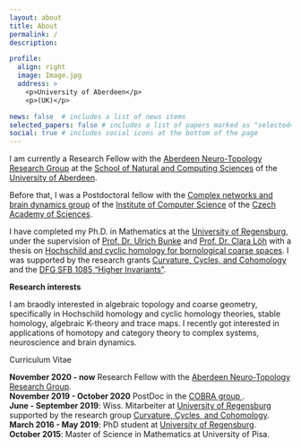 ```yaml
---
layout: about
title: About
permalink: /
description:  

profile:
  align: right
  image: Image.jpg
  address: >
    <p>University of Aberdeen</p>
    <p>(UK)</p>

news: false  # includes a list of news items
selected_papers: false # includes a list of papers marked as "selected={true}"
social: true # includes social icons at the bottom of the page
---
```


I am currently a Research Fellow with the <a href="https://www.abdn.ac.uk/ncs/departments/mathematics/ntg-1156.php"> Aberdeen Neuro-Topology Research Group</a> at the <a href="https://www.abdn.ac.uk/ncs/index.php"> School of Natural and Computing Sciences</a> of the <a href="https://www.abdn.ac.uk/"> University of Aberdeen</a>.

Before that, I was a Postdoctoral fellow with the <a href="http://cobra.cs.cas.cz/"> Complex networks and brain dynamics group</a>  of the <a href="http://www.cs.cas.cz/"> Institute of Computer Science</a> of the <a href="http://www.avcr.cz/cs/"> Czech Academy of Sciences</a>. 


I have completed my Ph.D. in Mathematics at the <a href="http://www.uni-regensburg.de/index.html.en"> University of Regensburg</a>, 
under the supervision of 
<a href="http://www.uni-regensburg.de/Fakultaeten/nat_Fak_I/Bunke/index.html"> Prof. Dr. Ulrich Bunke</a> and 
<a href="http://www.mathematik.uni-r.de/loeh/"> Prof. Dr. Clara L&ouml;h</a> with a thesis on <a href="https://epub.uni-regensburg.de/40219/"> Hochschild and cyclic homology for bornological coarse spaces</a>. I was supported by the research grants
	<a href="http://www-app.uni-regensburg.de/Fakultaeten/MAT/GK/index.php/Main_Page"> Curvature, Cycles, and Cohomology</a> and 
	the <a href="http://www-cgi.uni-regensburg.de/Fakultaeten/MAT/sfb-higher-invariants/index.php/SFB1085"> 
	DFG SFB 1085 &#8220;Higher Invariants&#8221;</a>. 
	
	
<b>Research interests</b>	

I am braodly interested in algebraic topology and coarse geometry, specifically in Hochschild homology and cyclic homology theories, stable homology, algebraic K-theory and trace maps. I recently got interested in applications of homotopy and category theory to complex systems, neuroscience and brain dynamics.

<!-- <p>  Here you can find my <a href="CV.pdf">CV</a>. -->

<p class=naka>Curriculum Vitae</p>
<b>November 2020 - now</b> Research Fellow with the <a href="https://www.abdn.ac.uk/ncs/departments/mathematics/ntg-1156.php"> Aberdeen Neuro-Topology Research Group</a>.
<br>
<b>November 2019 - October 2020</b> PostDoc in the <a href="http://cobra.cs.cas.cz/"> COBRA group </a>.
<br>
<b>June - September 2019</b>: Wiss. Mitarbeiter at <a href="http://www.uni-regensburg.de/index.html.en"> University of Regensburg</a> supported by the research group
	<a href="http://www-app.uni-regensburg.de/Fakultaeten/MAT/GK/index.php/Main_Page"> Curvature, Cycles, and Cohomology</a>.
<br>
<b>March 2016 - May 2019</b>: PhD student at <a href="http://www.uni-regensburg.de/index.html.en"> University of Regensburg</a>.
<br>
<b>October 2015</b>: Master of Science in Mathematics at  University of Pisa.
<!--  <br>
<b>July 2012</b>: Bachelor of Science in Mathematics at University of Pisa. -->
<p>

